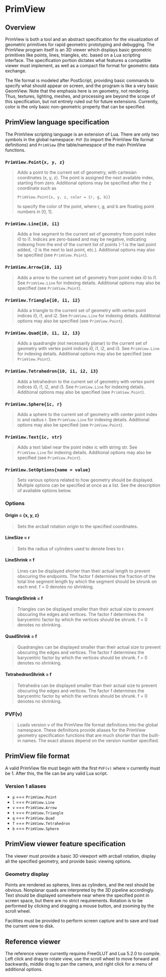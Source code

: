 PrimView
========

Overview
--------
PrimView is both a tool and an abstract specification for the visualization of geometric primitives for rapid geometric prototyping and debugging. The PrimView program itself is an 3D viewer which displays basic geometric primitives like points, lines, triangles, etc. based on a Lua scripting interface. The specification portion dictates what features a compatible viewer must implement, as well as a compact file format for geometric data exchange.

The file format is modeled after PostScript, providing basic commands to specify what should appear on screen, and the program is like a very basic GeomView. Note that the emphasis here is on geometry, not rendering. Thus, textures, lighting, meshes, and processing are beyond the scope of this specification, but not entirely ruled out for future extensions. Currently, color is the only basic non-geometric property that can be specified.

PrimView language specification
-------------------------------
The PrimView scripting language is an extension of Lua. There are only two symbols in the global namespace: `PVF` (to import the PrimView file format definitions) and `PrimView` (the table/namespace of the main PrimView functions.

### `PrimView.Point{x, y, z}`

> Adds a point to the current set of geometry, with cartesian coordinates (x, y, z). The point is assigned the next available index, starting from zero. Additional options may be specified after the z coordinate such as
>
>`PrimView.Point{x, y, z, color = {r, g, b}}`
>
> to specify the color of the point, where r, g, and b are floating point numbers in [0, 1].

### `PrimView.Line{i0, i1}`

> Adds a line segment to the current set of geometry from point index i0 to i1.
> Indices are zero-based and may be negative, indicating indexing from the end of the current list of points (-1 is the last point added, -2 is the next to last point, etc.).
> Additional options may also be specified (see `PrimView.Point`).

### `PrimView.Arrow{i0, i1}`

> Adds a arrow to the current set of geometry from point index i0 to i1.
> See `PrimView.Line` for indexing details.
> Additional options may also be specified (see `PrimView.Point`).

### `PrimView.Triangle{i0, i1, i2}`

> Adds a triangle to the current set of geometry with vertex point indices i0, i1, and i2. 
> See `PrimView.Line` for indexing details.
> Additional options may also be specified (see `PrimView.Point`).

### `PrimView.Quad{i0, i1, i2, i3}`

> Adds a quadrangle (not necessarily planar) to the current set of geometry with vertex point indices i0, i1, i2, and i3. 
> See `PrimView.Line` for indexing details.
> Additional options may also be specified (see `PrimView.Point`).


### `PrimView.Tetrahedron{i0, i1, i2, i3}`

> Adds a tetrahedron to the current set of geometry with vertex point indices i0, i1, i2, and i3. 
> See `PrimView.Line` for indexing details.
> Additional options may also be specified (see `PrimView.Point`).

### `PrimView.Sphere{ic, r}`

> Adds a sphere to the current set of geometry with center point index ic and radius r. 
> See `PrimView.Line` for indexing details.
> Additional options may also be specified (see `PrimView.Point`).

### `PrimView.Text{ic, str}`

> Adds a text label near the point index ic with string str.
> See `PrimView.Line` for indexing details.
> Additional options may also be specified (see `PrimView.Point`).

### `PrimView.SetOptions{name = value}`

> Sets various options related to how geometry should be displayed. Multiple options can be specified at once as a list.
> See the description of available options below.

### Options

#### Origin = {x, y, z}

> Sets the arcball rotation origin to the specified coordinates.

#### LineSize = r

> Sets the radius of cylinders used to denote lines to r.

#### LineShrink = f

> Lines can be displayed shorter than their actual length to prevent obscuring the endpoints.
> The factor f determines the fraction of the total line segment length by which the segment should be shrunk on each end.
> f = 0 denotes no shrinking.

#### TriangleShrink = f

> Triangles can be displayed smaller than their actual size to prevent obscuring the edges and vertices.
> The factor f determines the barycentric factor by which the vertices should be shrunk.
> f = 0 denotes no shrinking.

#### QuadShrink = f

> Quadrangles can be displayed smaller than their actual size to prevent obscuring the edges and vertices.
> The factor f determines the barycentric factor by which the vertices should be shrunk.
> f = 0 denotes no shrinking.

#### TetrahedronShrink = f

> Tetrahedra can be displayed smaller than their actual size to prevent obscuring the edges and vertices.
> The factor f determines the barycentric factor by which the vertices should be shrunk.
> f = 0 denotes no shrinking.

### PVF(v)

> Loads version v of the PrimView file format definitions into the global namespace.
> These definitions provide aliases for the PrimView geometry specification functions that are much shorter than the built-in names.
> The exact aliases depend on the version number specified.

PrimView file format
--------------------
A valid PrimView file must begin with the first `PVF(v)` where v currently must be 1. After this, the file can be any valid Lua script.

### Version 1 aliases

* `p` === `PrimView.Point`
* `l` === `PrimView.Line`
* `v` === `PrimView.Arrow`
* `t` === `PrimView.Triangle`
* `q` === `PrimView.Quad`
* `T` === `PrimView.Tetrahedron`
* `b` === `PrimView.Sphere`

PrimView viewer feature specification
-------------------------------------

The viewer must provide a basic 3D viewport with arcball rotation, display all the specified geometry, and provide basic viewing options.

### Geometry display

Points are rendered as spheres, lines as cylinders, and the rest should be obvious. Nonplanar quads are interpreted by the 3D pipeline accordingly.
Text should be displayed somewhere near where the specified point in screen space, but there are no strict requirements.
Rotation is to be performed by clicking and dragging a mouse button, and zooming by the scroll wheel.

Facilities must be provided to perform screen capture and to save and load the current view to disk.

Reference viewer
----------------
The reference viewer currently requires FreeGLUT and Lua 5.2.0 to compile.
Left click and drag to rotate view, use the scroll wheel to move forward and backwards, middle drag to pan the camera, and right click for a menu of additional options.
